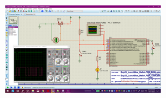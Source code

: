 ![E25.png](https://github.com/Subhankar2000/MSP430G2553-Proteus-v8.9-Simulation/blob/master/blob/E25.png)